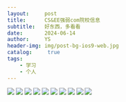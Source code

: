 ```yaml
---
layout:     post
title:      CS&EE强弱com院校信息
subtitle:   好东西，多看看
date:       2024-06-14
author:     YS
header-img: img/post-bg-ios9-web.jpg
catalog: 	 true
tags:
    - 学习
    - 个人
---
```


![](/img/baoyan/1.png)
![](/img/baoyan/2.png)
![](/img/baoyan/3.png)
![](/img/baoyan/4.png)
![](/img/baoyan/5.png)
![](/img/baoyan/6.png)
![](/img/baoyan/7.png)
![](/img/baoyan/8.png)
![](/img/baoyan/9.png)
![](/img/baoyan/10.png)
